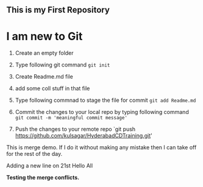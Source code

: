 ## This is my First Repository

# I am new to Git

1. Create an empty folder
2. Type following git command
	`git init`
	
3. Create Readme.md file
4. add some coll stuff in that file
5. Type following commnad to stage the file for commit
	`git add Readme.md`

6. Commit the changes to your local repo by typing following command
	`git commit -m 'meaningful commit message'`

7. Push the changes to your remote repo
	`git push https://github.com/kulsagar/HyderabadCDTraining.git'
	
This is merge demo. 
If I do it without making any mistake then I can take off for the rest of the day.

Adding a new line on 21st 
Hello All

**Testing the merge conflicts.**
